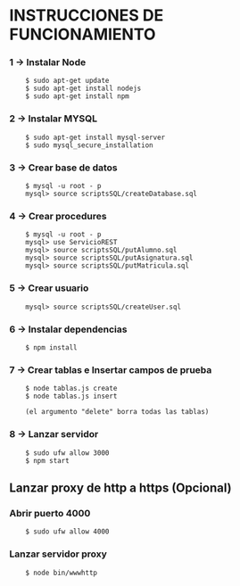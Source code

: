# INSTRUCCIONES DE FUNCIONAMIENTO

### 1 -> Instalar Node
```
    $ sudo apt-get update
    $ sudo apt-get install nodejs
    $ sudo apt-get install npm
```

### 2 -> Instalar MYSQL
```
    $ sudo apt-get install mysql-server
    $ sudo mysql_secure_installation
```

### 3 -> Crear base de datos
```
    $ mysql -u root - p
    mysql> source scriptsSQL/createDatabase.sql
```

### 4 -> Crear procedures
```
    $ mysql -u root - p
    mysql> use ServicioREST
    mysql> source scriptsSQL/putAlumno.sql
    mysql> source scriptsSQL/putAsignatura.sql
    mysql> source scriptsSQL/putMatricula.sql
```

### 5 -> Crear usuario
```
    mysql> source scriptsSQL/createUser.sql
```

### 6 -> Instalar dependencias
```
    $ npm install
```

### 7 -> Crear tablas e Insertar campos de prueba
```
    $ node tablas.js create
    $ node tablas.js insert

    (el argumento "delete" borra todas las tablas)
```

### 8 -> Lanzar servidor
```
    $ sudo ufw allow 3000 
    $ npm start
```

## Lanzar proxy de http a https (Opcional)
### Abrir puerto 4000
```
    $ sudo ufw allow 4000 
```
### Lanzar servidor proxy
```
    $ node bin/wwwhttp
```